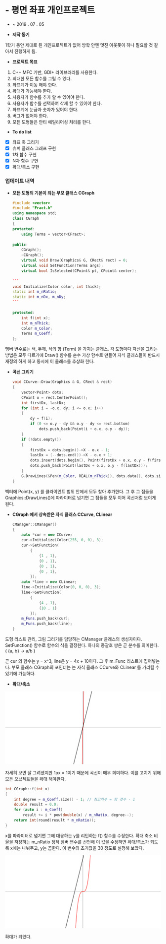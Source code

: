 # - 평면 좌표 개인프로젝트

- ~ 2019 . 07 . 05

- **제작 동기**

1학기 동안 제대로 된 개인프로젝트가 없어 방학 안엔 멋진 아웃풋이 하나 필요할 것 같아서 진행하게 됨. 

- **프로젝트 목표**
1. C++ MFC 기반, GDI+ 라이브러리를 사용한다.
2. 최대한 모든 함수를 그릴 수 있다.
3. 좌표계가 이동 해야 한다.
4. 확대가 가능해야 한다.
5. 사용자가 함수를 추가 할 수 있어야 한다.
6. 사용자가 함수를 선택하여 삭제 할 수 있어야 한다.
7. 좌표계에 눈금과 숫자가 있어야 한다. 
8. 버그가 없어야 한다.
9. 모든 도형들은 안티 에일리어싱 처리를 한다.

- **To do list**
- [x]  좌표 축 그리기
- [x]  슈퍼 클래스 그래프 구현
- [x]  1차 함수 구현
- [x]  N차 함수 구현
- [x]  확대/축소 구현

### 업데이트 내역

- **모든 도형의 기본이 되는 부모 클래스 CGraph**

    ```c++
    #include <vector>
    #include "Fract.h"
    using namespace std;
    class CGraph
    {
    protected:
    	using Terms = vector<CFract>;
    
    public:
    	CGraph();
    	~CGraph();
    	virtual void Draw(Graphics& G, CRect& rect) = 0;
    	virtual void SetFunction(Terms args);
    	virtual bool IsSelected(CPoint& pt, CPoint& center);
    
    ​```
    void Initialize(Color color, int thick);
    static int m_nRatio;
    static int m_nDx, m_nDy;
    ​```
    
    protected:
    	int f(int x);
    	int m_nThick;
    	Color m_Color;
    	Terms m_Coeff;
    };
    ```

멤버 변수로는 색, 두께, 식의 항 (Term) 을 가지는 클래스. 각 도형마다 자신을 그리는 방법은 모두 다르기에 Draw() 함수를 순수 가상 함수로 만들어 자식 클래스들이 반드시 재정의 하게 하고 동시에 이 클래스를 추상화 한다.

- **곡선 그리기**

    ```c++
    void CCurve::Draw(Graphics & G, CRect & rect)
    {
    	vector<Point> dots;
    	CPoint o = rect.CenterPoint();
    	int firstDx, lastDx;
    	for (int i = -o.x, dy; i <= o.x; i++)
    	{
    		dy = f(i);
    		if (0 <= o.y - dy && o.y - dy <= rect.bottom)
    			dots.push_back(Point(i + o.x, o.y - dy));
    	}
    	if (!dots.empty())
    	{
    		firstDx = dots.begin()->X - o.x - 1;
    		lastDx = (--dots.end())->X - o.x + 1;
    		dots.insert(dots.begin(), Point(firstDx + o.x, o.y - f(firstDx)));
    		dots.push_back(Point(lastDx + o.x, o.y - f(lastDx)));
    	}
    	G.DrawLines(&Pen(m_Color, REAL(m_nThick)), dots.data(), dots.size());
    }
    ```

벡터에 Point(x, y) 를 클라이언트 범위 안에서 모두 찾아 추가한다. 그 후 그 점들을 Graphics::DrawLines()에 파라미터로 넘기면 그 점들을 모두 이어 곡선처럼 보이게 된다.

- **CGraph 에서 상속받은 자식 클래스 CCurve, CLinear**

    ```c++
    CManager::CManager()
    {
    	auto *cur = new CCurve;
    	cur->Initialize(Color(255, 0, 0), 3);
    	cur->SetFunction(
    		{
    			{1 , 1},
    			{0 , 1},
    			{0 , 1},
    			{0 , 1},
    		});
    	auto *line = new CLinear;
    	line->Initialize(Color(0, 0, 0), 3);
    	line->SetFunction(
    		{
    			{4 , 1},
    			{10 , 1}
    		});
    	m_Funs.push_back(cur);
    	m_Funs.push_back(line);
    }
    ```

도형 리스트 관리, 그림 그리기를 담당하는 CManager 클래스의 생성자이다. SetFunction() 함수로 함수의 식을 결정한다. 하나의 중괄호 쌍은 곧 분수를 의미한다. ( {a, b} → a/b )

곧 cur 의 함수는 y = x^3, line은 y = 4x + 10이다. 그 후 m_Func 리스트에 집어넣는다. 부모 클래스 CGraph의 포인터는 는 자식 클래스 CCurve와 CLinear 를 가리킬 수 있기에 가능하다.

- **확대/축소**

![](pic\1-82b8755e-a6c8-4de7-839e-f744c4234287.png)

자세히 보면 잘 그려졌지만 1px = 1이기 때문에 곡선이 매우 희미하다. 이를 고치기 위해 모든 오브젝트들을 확대 해야한다.

```C++
int CGraph::f(int x)
{
	int degree = m_Coeff.size() - 1; // 최고차수 = 항 갯수 - 1
	double result = 0.0;
	for (auto i : m_Coeff)
		result += i * pow(double(x) / m_nRatio, degree--);
	return int(round(result * m_nRatio));
}
```

x를 파라미터로 넘기면 그에 대응하는 y를 리턴하는 f() 함수를 수정한다.  확대 축소 비율을 저장하는 m_nRatio 정적 멤버 변수를 선언해 이 값을 수정하면 확대/축소가 되도록 x에는 나눠주고, y는 곱한다. 이 변수의 초기값을 30 정도로 설정해 보았다.

![](pic/2-644290e5-43f5-41b8-809c-e9c0d3d88263.png)

확대가 되었다.

